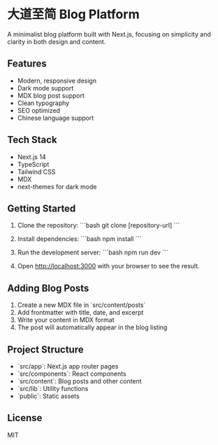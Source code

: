 # 大道至简 Blog Platform

A minimalist blog platform built with Next.js, focusing on simplicity and clarity in both design and content.

## Features

- Modern, responsive design
- Dark mode support
- MDX blog post support
- Clean typography
- SEO optimized
- Chinese language support

## Tech Stack

- Next.js 14
- TypeScript
- Tailwind CSS
- MDX
- next-themes for dark mode

## Getting Started

1. Clone the repository:
\`\`\`bash
git clone [repository-url]
\`\`\`

2. Install dependencies:
\`\`\`bash
npm install
\`\`\`

3. Run the development server:
\`\`\`bash
npm run dev
\`\`\`

4. Open [http://localhost:3000](http://localhost:3000) with your browser to see the result.

## Adding Blog Posts

1. Create a new MDX file in \`src/content/posts\`
2. Add frontmatter with title, date, and excerpt
3. Write your content in MDX format
4. The post will automatically appear in the blog listing

## Project Structure

- \`src/app\`: Next.js app router pages
- \`src/components\`: React components
- \`src/content\`: Blog posts and other content
- \`src/lib\`: Utility functions
- \`public\`: Static assets

## License

MIT
